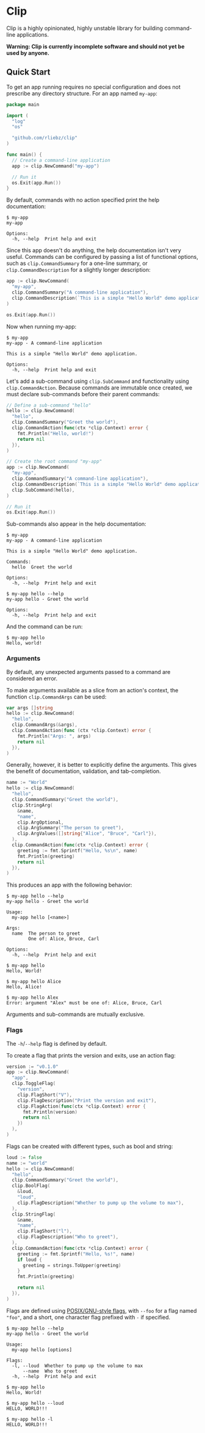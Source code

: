 # Clip

Clip is a highly opinionated, highly unstable library for building command-line
applications.

**Warning: Clip is currently incomplete software and should not yet be used by
anyone.**

## Quick Start

To get an app running requires no special configuration and does not prescribe
any directory structure. For an app named `my-app`:

```go
package main

import (
  "log"
  "os"

  "github.com/rliebz/clip"
)

func main() {
  // Create a command-line application
  app := clip.NewCommand("my-app")

  // Run it
  os.Exit(app.Run())
}
```

By default, commands with no action specified print the help documentation:

```console
$ my-app
my-app

Options:
  -h, --help  Print help and exit
```

Since this app doesn't do anything, the help documentation isn't very useful.
Commands can be configured by passing a list of functional options, such as
`clip.CommandSummary` for a one-line summary, or `clip.CommandDescription` for
a slightly longer description:

```go
app := clip.NewCommand(
  "my-app",
  clip.CommandSummary("A command-line application"),
  clip.CommandDescription(`This is a simple "Hello World" demo application.`),
)

os.Exit(app.Run())
```

Now when running my-app:

```console
$ my-app
my-app - A command-line application

This is a simple "Hello World" demo application.

Options:
  -h, --help  Print help and exit
```

Let's add a sub-command using `clip.SubCommand` and functionality using
`clip.CommandAction`. Because commands are immutable once created, we must
declare sub-commands before their parent commands:

```go
// Define a sub-command "hello"
hello := clip.NewCommand(
  "hello",
  clip.CommandSummary("Greet the world"),
  clip.CommandAction(func(ctx *clip.Context) error {
    fmt.Println("Hello, world!")
    return nil
  }),
)

// Create the root command "my-app"
app := clip.NewCommand(
  "my-app",
  clip.CommandSummary("A command-line application"),
  clip.CommandDescription(`This is a simple "Hello World" demo application.`),
  clip.SubCommand(hello),
)

// Run it
os.Exit(app.Run())
```

Sub-commands also appear in the help documentation:

```console
$ my-app
my-app - A command-line application

This is a simple "Hello World" demo application.

Commands:
  hello  Greet the world

Options:
  -h, --help  Print help and exit

$ my-app hello --help
my-app hello - Greet the world

Options:
  -h, --help  Print help and exit
```

And the command can be run:

```console
$ my-app hello
Hello, world!
```

### Arguments

By default, any unexpected arguments passed to a command are considered an
error.

To make arguments available as a slice from an action's context, the function
`clip.CommandArgs` can be used:

```go
var args []string
hello := clip.NewCommand(
  "hello",
  clip.CommandArgs(&args),
  clip.CommandAction(func (ctx *clip.Context) error {
    fmt.Println("Args: ", args)
    return nil
  }),
)
```

Generally, however, it is better to explicitly define the arguments. This gives
the benefit of documentation, validation, and tab-completion.

```go
name := "World"
hello := clip.NewCommand(
  "hello",
  clip.CommandSummary("Greet the world"),
  clip.StringArg(
    &name,
    "name",
    clip.ArgOptional,
    clip.ArgSummary("The person to greet"),
    clip.ArgValues([]string{"Alice", "Bruce", "Carl"}),
  ),
  clip.CommandAction(func(ctx *clip.Context) error {
    greeting := fmt.Sprintf("Hello, %s\n", name)
    fmt.Println(greeting)
    return nil
  }),
)
```

This produces an app with the following behavior:

```console
$ my-app hello --help
my-app hello - Greet the world

Usage:
  my-app hello [<name>]

Args:
  name  The person to greet
        One of: Alice, Bruce, Carl

Options:
  -h, --help  Print help and exit

$ my-app hello
Hello, World!

$ my-app hello Alice
Hello, Alice!

$ my-app hello Alex
Error: argument "Alex" must be one of: Alice, Bruce, Carl
```

Arguments and sub-commands are mutually exclusive.

### Flags

The `-h`/`--help` flag is defined by default.

To create a flag that prints the version and exits, use an action flag:

```go
version := "v0.1.0"
app := clip.NewCommand(
  "app",
  clip.ToggleFlag(
    "version",
    clip.FlagShort("V"),
    clip.FlagDescription("Print the version and exit"),
    clip.FlagAction(func(ctx *clip.Context) error {
      fmt.Println(version)
      return nil
    })
  ),
)
```

Flags can be created with different types, such as bool and string:

```go
loud := false
name := "world"
hello := clip.NewCommand(
  "hello",
  clip.CommandSummary("Greet the world"),
  clip.BoolFlag(
    &loud,
    "loud",
    clip.FlagDescription("Whether to pump up the volume to max"),
  ),
  clip.StringFlag(
    &name,
    "name",
    clip.FlagShort("l"),
    clip.FlagDescription("Who to greet"),
  ),
  clip.CommandAction(func(ctx *clip.Context) error {
    greeting := fmt.Sprintf("Hello, %s!", name)
    if loud {
      greeting = strings.ToUpper(greeting)
    }
    fmt.Println(greeting)

    return nil
  }),
)
```

Flags are defined using [POSIX/GNU-style flags][gnu-flags], with `--foo` for a
flag named `"foo"`, and a short, one character flag prefixed with `-` if
specified.

```console
$ my-app hello --help
my-app hello - Greet the world

Usage:
  my-app hello [options]

Flags:
  -l, --loud  Whether to pump up the volume to max
      --name  Who to greet
  -h, --help  Print help and exit

$ my-app hello
Hello, World!

$ my-app hello --loud
HELLO, WORLD!!!

$ my-app hello -l
HELLO, WORLD!!!
```


[gnu-flags]: https://www.gnu.org/software/libc/manual/html_node/Argument-Syntax.html
